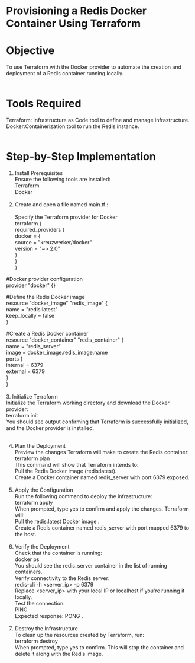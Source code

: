 # Provisioning a Redis Docker Container Using Terraform<br>

# Objective<br>
To use Terraform with the Docker provider to automate the creation and deployment of a Redis container running locally.<br><br>

# Tools Required<br>
Terraform: Infrastructure as Code tool to define and manage infrastructure.<br>
Docker:Containerization tool to run the Redis instance.<br><br>
# Step-by-Step Implementation<br>
1. Install Prerequisites<br>
Ensure the following tools are installed:<br>
Terraform<br>
Docker<br><br>
2. Create and open a file named main.tf :<br><br>
Specify the Terraform provider for Docker<br> 
  terraform {<br>
    required_providers {<br>
      docker = {<br>
      source  = "kreuzwerker/docker"<br>
      version = "~> 2.0"<br>
    }<br>
  }<br>
}<br>

#Docker provider configuration<br>
provider "docker" {}<br>

#Define the Redis Docker image<br>
resource "docker_image" "redis_image" {<br>
  name         = "redis:latest"<br>
  keep_locally = false<br>
}<br>

#Create a Redis Docker container<br>
resource "docker_container" "redis_container" {<br>
  name  = "redis_server"<br>
  image = docker_image.redis_image.name<br>
  ports {<br>
    internal = 6379<br>
    external = 6379<br>
  }<br>
}<br><br>
3. Initialize Terraform<br>
Initialize the Terraform working directory and download the Docker provider:<br>
  terraform init<br>
You should see output confirming that Terraform is successfully initialized, and the Docker provider is installed.<br><br>

4. Plan the Deployment<br>
Preview the changes Terraform will make to create the Redis container:<br>
  terraform plan<br>
This command will show that Terraform intends to:<br>
Pull the Redis Docker image (redis:latest).<br>
Create a Docker container named redis_server with port 6379 exposed.<br><br>
5. Apply the Configuration<br>
Run the following command to deploy the infrastructure:<br>
  terraform apply<br>
When prompted, type yes to confirm and apply the changes. Terraform will:<br>
Pull the redis:latest Docker image .<br>
Create a Redis container named redis_server with port  mapped 6379 to the host.<br><br>
6. Verify the Deployment<br>
Check that the container is running:<br>
  docker ps<br>
You should see the redis_server container in the list of running containers.<br>
Verify connectivity to the Redis server:<br>
redis-cli -h <server_ip> -p 6379<br>
Replace <server_ip> with your local IP or localhost if you're running it locally.<br>
Test the connection:<br>
  PING<br>
Expected response: PONG .<br><br>
7. Destroy the Infrastructure<br>
To clean up the resources created by Terraform, run:<br>
  terraform destroy<br>
When prompted, type yes to confirm. This will stop the container and delete it along with the Redis image.<br>
